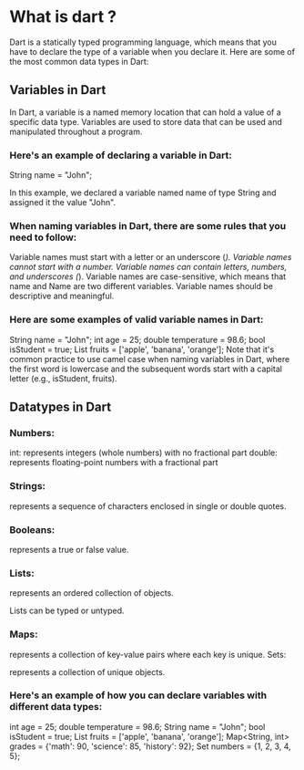 # What is dart ? 
Dart is a statically typed programming language, which means that you have to declare the type of a variable when you declare it. Here are some of the most common data types in Dart:

## Variables in Dart

In Dart, a variable is a named memory location that can hold a value of a specific data type. Variables are used to store data that can be used and manipulated throughout a program.

### Here's an example of declaring a variable in Dart: 

String name = "John";

In this example, we declared a variable named name of type String and assigned it the value "John".

### When naming variables in Dart, there are some rules that you need to follow:

Variable names must start with a letter or an underscore (_).
Variable names cannot start with a number.
Variable names can contain letters, numbers, and underscores (_).
Variable names are case-sensitive, which means that name and Name are two different variables.
Variable names should be descriptive and meaningful.


### Here are some examples of valid variable names in Dart:

String name = "John";
int age = 25;
double temperature = 98.6;
bool isStudent = true;
List<String> fruits = ['apple', 'banana', 'orange'];
Note that it's common practice to use camel case when naming variables in Dart, where the first word is lowercase and the subsequent words start with a capital letter (e.g., isStudent, fruits).


## Datatypes in Dart

### Numbers:

int: represents integers (whole numbers) with no fractional part
double: represents floating-point numbers with a fractional part

### Strings:

represents a sequence of characters enclosed in single or double quotes.

### Booleans:

represents a true or false value.
### Lists:

represents an ordered collection of objects.

Lists can be typed or untyped.
 
### Maps:

represents a collection of key-value pairs where each key is unique.
Sets:

represents a collection of unique objects.
 ### Here's an example of how you can declare variables with different data types:

int age = 25;
double temperature = 98.6;
String name = "John";
bool isStudent = true;
List<String> fruits = ['apple', 'banana', 'orange'];
Map<String, int> grades = {'math': 90, 'science': 85, 'history': 92};
Set<int> numbers = {1, 2, 3, 4, 5};  





